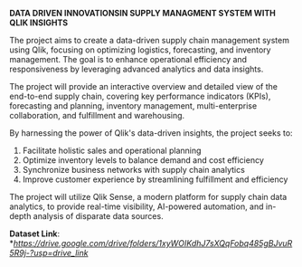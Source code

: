 **DATA DRIVEN INNOVATIONSIN SUPPLY MANAGMENT SYSTEM WITH QLIK INSIGHTS**

The project aims to create a data-driven supply chain management system using Qlik, focusing on optimizing logistics, forecasting, and inventory management. The goal is to enhance operational efficiency and responsiveness by leveraging advanced analytics and data insights.

The project will provide an interactive overview and detailed view of the end-to-end supply chain, covering key performance indicators (KPIs), forecasting and planning, inventory management, multi-enterprise collaboration, and fulfillment and warehousing.

By harnessing the power of Qlik's data-driven insights, the project seeks to:
1. Facilitate holistic sales and operational planning
2. Optimize inventory levels to balance demand and cost efficiency
3. Synchronize business networks with supply chain analytics
4. Improve customer experience by streamlining fulfillment and efficiency

The project will utilize Qlik Sense, a modern platform for supply chain data analytics, to provide real-time visibility, AI-powered automation, and in-depth analysis of disparate data sources.

**Dataset Link**:  **https://drive.google.com/drive/folders/1xyWOIKdhJ7sXQqFobq485gBJvuR5R9j-?usp=drive_link*
